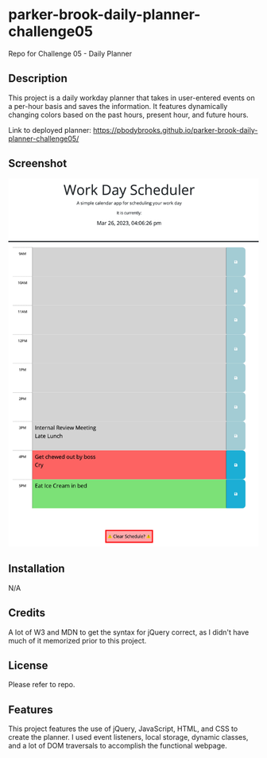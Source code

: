 # parker-brook-daily-planner-challenge05
Repo for Challenge 05 - Daily Planner

## Description
This project is a daily workday planner that takes in user-entered events on a per-hour basis and saves the information. It features dynamically changing colors based on the past hours, present hour, and future hours.

Link to deployed planner: https://pbodybrooks.github.io/parker-brook-daily-planner-challenge05/

## Screenshot
![Screenshot of daily planner.](assets/images/screenshot.png)

## Installation
N/A

## Credits
A lot of W3 and MDN to get the syntax for jQuery correct, as I didn't have much of it memorized prior to this project.

## License
Please refer to repo.

## Features
This project features the use of jQuery, JavaScript, HTML, and CSS to create the planner. I used event listeners, local storage, dynamic classes, and a lot of DOM traversals to accomplish the functional webpage.